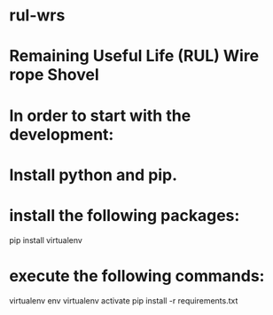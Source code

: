 # rul-wrs
# Remaining Useful Life (RUL) Wire rope Shovel

# In order to start with the development:
# Install python and pip.
# install the following packages:
pip install virtualenv

# execute the following commands:
virtualenv env
virtualenv activate
pip install -r requirements.txt
